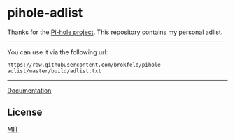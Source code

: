 # pihole-adlist

Thanks for the [Pi-hole project](https://pi-hole.net/). This repository contains my personal adlist.

----

You can use it via the following url:

`https://raw.githubusercontent.com/brokfeld/pihole-adlist/master/build/adlist.txt`

----

[Documentation](docs/README.md)

## License

[MIT](LICENSE)
